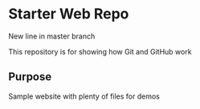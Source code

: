 # Starter Web Repo
 
New line in master branch 
 
This repository is for showing how Git and GitHub work

## Purpose

Sample website with plenty of files for demos